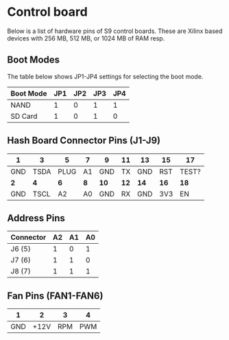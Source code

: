 # Control board
Below is a list of hardware pins of S9 control boards. These are Xilinx based devices with 256 MB, 512 MB, or 1024 MB of RAM resp.

## Boot Modes

The table below shows JP1-JP4 settings for selecting the boot mode.

| Boot Mode | JP1 | JP2 | JP3 | JP4 |
|---|---|---|---|---|
| NAND | 1 | 0 | 1 | 1 |
| SD Card | 1 | 0 | 1 | 0 |


## Hash Board Connector Pins (J1-J9)

| 1 | 3 | 5 | 7 | 9 | 11 | 13 | 15 | 17 |
|---|---|---|---|---|---|---|---|---|
| GND | TSDA| PLUG | A1 | GND | TX | GND | RST | TEST? |
| **2** | **4** | **6** | **8** | **10** | **12** | **14** | **16** | **18** |
| GND | TSCL | A2 | A0 | GND | RX | GND | 3V3 | EN |

## Address Pins

| Connector | A2 | A1 | A0 |
|---|---|---|---|
| J6 (5) | 1 | 0 | 1 |
| J7 (6) | 1 | 1 | 0 |
| J8 (7) | 1 | 1 | 1 |

## Fan Pins (FAN1-FAN6)

| 1 | 2 | 3 | 4 |
|---|---|---|---|
| GND | +12V | RPM | PWM |
